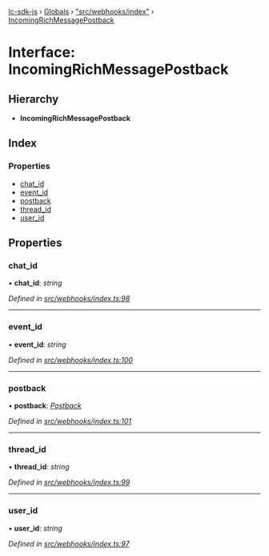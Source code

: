 [lc-sdk-js](../README.md) › [Globals](../globals.md) › ["src/webhooks/index"](../modules/_src_webhooks_index_.md) › [IncomingRichMessagePostback](_src_webhooks_index_.incomingrichmessagepostback.md)

# Interface: IncomingRichMessagePostback

## Hierarchy

* **IncomingRichMessagePostback**

## Index

### Properties

* [chat_id](_src_webhooks_index_.incomingrichmessagepostback.md#chat_id)
* [event_id](_src_webhooks_index_.incomingrichmessagepostback.md#event_id)
* [postback](_src_webhooks_index_.incomingrichmessagepostback.md#postback)
* [thread_id](_src_webhooks_index_.incomingrichmessagepostback.md#thread_id)
* [user_id](_src_webhooks_index_.incomingrichmessagepostback.md#user_id)

## Properties

###  chat_id

• **chat_id**: *string*

*Defined in [src/webhooks/index.ts:98](https://github.com/livechat/lc-sdk-js/blob/5281c0a/src/webhooks/index.ts#L98)*

___

###  event_id

• **event_id**: *string*

*Defined in [src/webhooks/index.ts:100](https://github.com/livechat/lc-sdk-js/blob/5281c0a/src/webhooks/index.ts#L100)*

___

###  postback

• **postback**: *[Postback](_src_objects_index_.postback.md)*

*Defined in [src/webhooks/index.ts:101](https://github.com/livechat/lc-sdk-js/blob/5281c0a/src/webhooks/index.ts#L101)*

___

###  thread_id

• **thread_id**: *string*

*Defined in [src/webhooks/index.ts:99](https://github.com/livechat/lc-sdk-js/blob/5281c0a/src/webhooks/index.ts#L99)*

___

###  user_id

• **user_id**: *string*

*Defined in [src/webhooks/index.ts:97](https://github.com/livechat/lc-sdk-js/blob/5281c0a/src/webhooks/index.ts#L97)*

